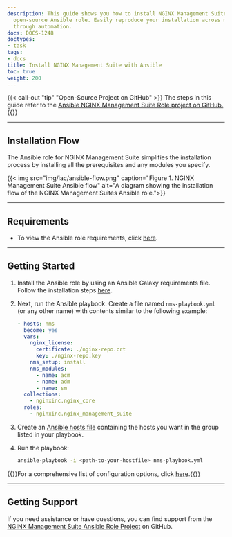 ```yaml
---
description: This guide shows you how to install NGINX Management Suite using the
  open-source Ansible role. Easily reproduce your installation across multiple environments
  through automation.
docs: DOCS-1248
doctypes:
- task
tags:
- docs
title: Install NGINX Management Suite with Ansible
toc: true
weight: 200
---
```


{{< call-out "tip" "Open-Source Project on GitHub" >}}
The steps in this guide refer to the <a href="https://github.com/nginxinc/ansible-role-nginx-management-suite" target="_blank">Ansible NGINX Management Suite Role project on GitHub.</a> <i class="fa-solid fa-arrow-up-right-from-square" style="color:#009639;"></i>
{{</call-out>}}

---

## Installation Flow

The Ansible role for NGINX Management Suite simplifies the installation process by installing all the prerequisites and any modules you specify.

{{< img src="img/iac/ansible-flow.png" caption="Figure 1. NGINX Management Suite Ansible flow" alt="A diagram showing the installation flow of the NGINX Management Suites Ansible role.">}}

---

## Requirements

- To view the Ansible role requirements, click [here](https://github.com/nginxinc/ansible-role-nginx-management-suite#requirements).

---

## Getting Started

1. Install the Ansible role by using an Ansible Galaxy requirements file. Follow the installation steps [here](https://github.com/nginxinc/ansible-role-nginx-management-suite#installation).

2. Next, run the Ansible playbook. Create a file named `nms-playbook.yml` (or any other name) with contents similar to the following example:

    ``` yaml
    - hosts: nms
      become: yes
      vars:
        nginx_license:
          certificate: ./nginx-repo.crt
          key: ./nginx-repo.key
        nms_setup: install
        nms_modules:
          - name: acm
          - name: adm
          - name: sm
      collections:
        - nginxinc.nginx_core
      roles:
        - nginxinc.nginx_management_suite
    ```

3. Create an [Ansible hosts file](https://docs.ansible.com/ansible/latest/inventory_guide/intro_inventory.html) containing the hosts you want in the group listed in your playbook.

4. Run the playbook:

    ``` bash
    ansible-playbook -i <path-to-your-hostfile> nms-playbook.yml
    ```

{{<see-also>}}For a comprehensive list of configuration options, click [here](https://github.com/nginxinc/ansible-role-nginx-management-suite/blob/main/defaults/main.yml).{{</see-also>}}

---

## Getting Support

If you need assistance or have questions, you can find support from the [NGINX Management Suite Ansible Role Project](https://github.com/nginxinc/ansible-role-nginx-management-suite/blob/main/SUPPORT.md) on GitHub.
